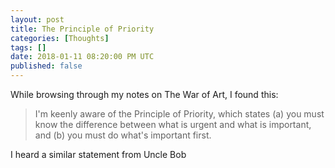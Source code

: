 ```yaml
---
layout: post
title: The Principle of Priority
categories: [Thoughts]
tags: []
date: 2018-01-11 08:20:00 PM UTC
published: false
---
```


<!-- January 12, 2018 04:20:00 AM Philippine Time -->

While browsing through my notes on The War of Art, I found this:

> I'm keenly aware of the Principle of Priority, which states
(a) you must know the difference between what is urgent and
what is important, and (b) you must do what's important first.

I heard a similar statement from Uncle Bob


<!--more-->
